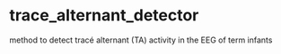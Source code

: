 # trace_alternant_detector
method to detect tracé alternant (TA) activity in the EEG of term infants
